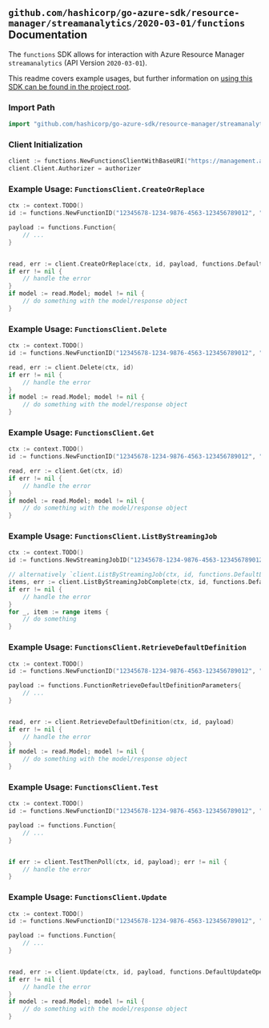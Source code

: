 
## `github.com/hashicorp/go-azure-sdk/resource-manager/streamanalytics/2020-03-01/functions` Documentation

The `functions` SDK allows for interaction with Azure Resource Manager `streamanalytics` (API Version `2020-03-01`).

This readme covers example usages, but further information on [using this SDK can be found in the project root](https://github.com/hashicorp/go-azure-sdk/tree/main/docs).

### Import Path

```go
import "github.com/hashicorp/go-azure-sdk/resource-manager/streamanalytics/2020-03-01/functions"
```


### Client Initialization

```go
client := functions.NewFunctionsClientWithBaseURI("https://management.azure.com")
client.Client.Authorizer = authorizer
```


### Example Usage: `FunctionsClient.CreateOrReplace`

```go
ctx := context.TODO()
id := functions.NewFunctionID("12345678-1234-9876-4563-123456789012", "example-resource-group", "jobName", "functionName")

payload := functions.Function{
	// ...
}


read, err := client.CreateOrReplace(ctx, id, payload, functions.DefaultCreateOrReplaceOperationOptions())
if err != nil {
	// handle the error
}
if model := read.Model; model != nil {
	// do something with the model/response object
}
```


### Example Usage: `FunctionsClient.Delete`

```go
ctx := context.TODO()
id := functions.NewFunctionID("12345678-1234-9876-4563-123456789012", "example-resource-group", "jobName", "functionName")

read, err := client.Delete(ctx, id)
if err != nil {
	// handle the error
}
if model := read.Model; model != nil {
	// do something with the model/response object
}
```


### Example Usage: `FunctionsClient.Get`

```go
ctx := context.TODO()
id := functions.NewFunctionID("12345678-1234-9876-4563-123456789012", "example-resource-group", "jobName", "functionName")

read, err := client.Get(ctx, id)
if err != nil {
	// handle the error
}
if model := read.Model; model != nil {
	// do something with the model/response object
}
```


### Example Usage: `FunctionsClient.ListByStreamingJob`

```go
ctx := context.TODO()
id := functions.NewStreamingJobID("12345678-1234-9876-4563-123456789012", "example-resource-group", "jobName")

// alternatively `client.ListByStreamingJob(ctx, id, functions.DefaultListByStreamingJobOperationOptions())` can be used to do batched pagination
items, err := client.ListByStreamingJobComplete(ctx, id, functions.DefaultListByStreamingJobOperationOptions())
if err != nil {
	// handle the error
}
for _, item := range items {
	// do something
}
```


### Example Usage: `FunctionsClient.RetrieveDefaultDefinition`

```go
ctx := context.TODO()
id := functions.NewFunctionID("12345678-1234-9876-4563-123456789012", "example-resource-group", "jobName", "functionName")

payload := functions.FunctionRetrieveDefaultDefinitionParameters{
	// ...
}


read, err := client.RetrieveDefaultDefinition(ctx, id, payload)
if err != nil {
	// handle the error
}
if model := read.Model; model != nil {
	// do something with the model/response object
}
```


### Example Usage: `FunctionsClient.Test`

```go
ctx := context.TODO()
id := functions.NewFunctionID("12345678-1234-9876-4563-123456789012", "example-resource-group", "jobName", "functionName")

payload := functions.Function{
	// ...
}


if err := client.TestThenPoll(ctx, id, payload); err != nil {
	// handle the error
}
```


### Example Usage: `FunctionsClient.Update`

```go
ctx := context.TODO()
id := functions.NewFunctionID("12345678-1234-9876-4563-123456789012", "example-resource-group", "jobName", "functionName")

payload := functions.Function{
	// ...
}


read, err := client.Update(ctx, id, payload, functions.DefaultUpdateOperationOptions())
if err != nil {
	// handle the error
}
if model := read.Model; model != nil {
	// do something with the model/response object
}
```
